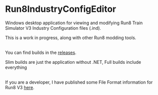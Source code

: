 # Run8IndustryConfigEditor
Windows desktop application for viewing and modifying Run8 Train Simulator V3 Industry Configuration files (.ind).<br>

This is a work in progress, along with other Run8 modding tools.
<br>
<br>

You can find builds in the [releases](https://github.com/Puyodead1/Run8IndustryConfigEditor/releases/latest).

Slim builds are just the application without .NET, Full builds include everything
<br>
<br>

If you are a developer, I have published some File Format information for Run8 V3 [here](https://github.com/Puyodead1/Run8-V3-reverse-engineering).
